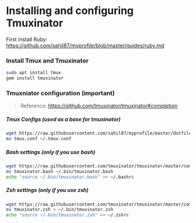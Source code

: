 # Installing and configuring Tmuxinator

First install Ruby: https://github.com/sahil87/myprofile/blob/master/guides/ruby.md

### Install Tmux and Tmuxinator

```sh
sudo apt install tmux
gem install tmuxinator
```

### Tmuxniator configuration (important)

> Reference: https://github.com/tmuxinator/tmuxinator#completion 

##### Tmux Configs (used as a base for tmuxinator)

```sh 
wget https://raw.githubusercontent.com/sahil87/myprofile/master/dotfiles/tmux.conf
mv tmux.conf ~/.tmux.conf
```

##### Bash settings (only if you use bash)

```sh
wget https://raw.githubusercontent.com/tmuxinator/tmuxinator/master/completion/tmuxinator.bash
mv tmuxinator.bash ~/.bin/tmuxinator.bash
echo "source ~/.bin/tmuxinator.bash" >> ~/.bashrc
```

##### Zsh settings (only if you use zsh)

```sh
wget https://raw.githubusercontent.com/tmuxinator/tmuxinator/master/completion/tmuxinator.zsh
mv tmuxinator.zsh > ~/.bin/tmuxinator.zsh
echo "source ~/.bin/tmuxinator.zsh" >> ~/.zshrc
```
